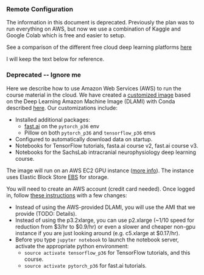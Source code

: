 ### Remote Configuration

The information in this document is deprecated.
Previously the plan was to run everything on AWS,
but now we use a combination of Kaggle and Google Colab which is free and easier to setup.

See a comparison of the different free cloud deep learning platforms [here](https://www.dataschool.io/cloud-services-for-jupyter-notebook/)

I will keep the text below for reference.

### Deprecated -- Ignore me

Here we describe how to use Amazon Web Services (AWS) to run the course material in the cloud.
We have created a [customized image](https://docs.aws.amazon.com/AWSEC2/latest/UserGuide/creating-an-ami-ebs.html)
based on the Deep Learning Amazon Machine Image (DLAMI) with Conda described
[here](https://docs.aws.amazon.com/dlami/latest/devguide/overview-conda.html). Our customizations include:
* Installed additional packages:
   * [fast.ai](https://github.com/fastai/fastai) on the `pytorch_p36` env
   * Pillow on both `pytorch_p36` and `tensorflow_p36` envs
* Configured to automatically download data on startup.
* Notebooks for TensorFlow tutorials, fasta.ai course v2, fast.ai course v3.
* Notebooks for the SachsLab intracranial neurophysiology deep learning course.

The image will run on an AWS EC2 GPU instance 
([more info](https://docs.aws.amazon.com/dlami/latest/devguide/instance-select.html)).
The instance uses Elastic Block Store [EBS](https://docs.aws.amazon.com/AWSEC2/latest/UserGuide/AmazonEBS.html) for storage.

You will need to create an AWS account (credit card needed). Once logged in, follow
[these instructions](https://aws.amazon.com/blogs/machine-learning/get-started-with-deep-learning-using-the-aws-deep-learning-ami/)
with a few changes:
 * Instead of using the AWS-provided DLAMI, you will use the AMI that we provide (TODO: Details).
 * Instead of using the p3.2xlarge, you can use p2.xlarge (~1/10 speed for reduction from $3/hr to $0.9/hr)
 or even a slower and cheaper non-gpu instance if you are just looking around (e.g. c5.xlarge at $0.17/hr).
 * Before you type `jupyter notebook` to launch the notebook server, activate the appropriate python environment:
    * `source activate tensorflow_p36` for TensorFlow tutorials, and this course.
    * `source activate pytorch_p36` for fast.ai tutorials.